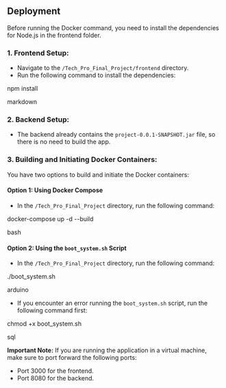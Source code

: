 ## Deployment

Before running the Docker command, you need to install the dependencies for Node.js in the frontend folder.

### 1. Frontend Setup:

- Navigate to the `/Tech_Pro_Final_Project/frontend` directory.
- Run the following command to install the dependencies:

npm install

markdown


### 2. Backend Setup:

- The backend already contains the `project-0.0.1-SNAPSHOT.jar` file, so there is no need to build the app.

### 3. Building and Initiating Docker Containers:

You have two options to build and initiate the Docker containers:

#### Option 1: Using Docker Compose

- In the `/Tech_Pro_Final_Project` directory, run the following command:

docker-compose up -d --build

bash


#### Option 2: Using the `boot_system.sh` Script

- In the `/Tech_Pro_Final_Project` directory, run the following command:

./boot_system.sh

arduino

- If you encounter an error running the `boot_system.sh` script, run the following command first:

chmod +x boot_system.sh

sql


**Important Note:**
If you are running the application in a virtual machine, make sure to port forward the following ports:
- Port 3000 for the frontend.
- Port 8080 for the backend.
